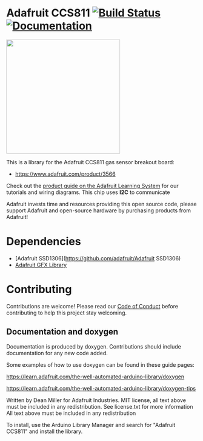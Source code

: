 # Adafruit CCS811 [![Build Status](https://github.com/adafruit/Adafruit_CCS811/workflows/Arduino%20Library%20CI/badge.svg)](https://github.com/adafruit/Adafruit_CCS811/actions)[![Documentation](https://github.com/adafruit/ci-arduino/blob/master/assets/doxygen_badge.svg)](http://adafruit.github.io/Adafruit_CCS811/html/index.html)


<img src="https://cdn-shop.adafruit.com/970x728/3566-00.jpg" height="300"/>

This is a library for the Adafruit CCS811 gas sensor breakout board:
  * https://www.adafruit.com/product/3566
 
Check out the [product guide on the Adafruit Learning System](https://learn.adafruit.com/adafruit-ccs811-air-quality-sensor) for our tutorials and wiring diagrams.
This chip uses **I2C** to communicate

Adafruit invests time and resources providing this open source code, please support Adafruit and open-source hardware by purchasing products from Adafruit!
# Dependencies
 * [Adafruit SSD1306](https://github.com/adafruit/Adafruit SSD1306)
 * [Adafruit GFX Library](https://github.com/adafruit/Adafruit-GFX-Library)

# Contributing

Contributions are welcome! Please read our [Code of Conduct](https://github.com/adafruit/Adafruit_CCS811/blob/master/CODE_OF_CONDUCT.md>)
before contributing to help this project stay welcoming.

## Documentation and doxygen
Documentation is produced by doxygen. Contributions should include documentation for any new code added.

Some examples of how to use doxygen can be found in these guide pages:

https://learn.adafruit.com/the-well-automated-arduino-library/doxygen

https://learn.adafruit.com/the-well-automated-arduino-library/doxygen-tips


Written by Dean Miller for Adafruit Industries.
MIT license, all text above must be included in any redistribution. See license.txt for more information
All text above must be included in any redistribution

To install, use the Arduino Library Manager and search for "Adafruit CCS811" and install the library.

